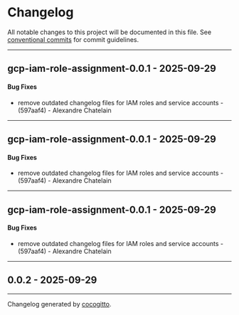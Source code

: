 # Changelog
All notable changes to this project will be documented in this file. See [conventional commits](https://www.conventionalcommits.org/) for commit guidelines.

- - -
## gcp-iam-role-assignment-0.0.1 - 2025-09-29
#### Bug Fixes
- remove outdated changelog files for IAM roles and service accounts - (597aaf4) - Alexandre Chatelain

- - -

## gcp-iam-role-assignment-0.0.1 - 2025-09-29
#### Bug Fixes
- remove outdated changelog files for IAM roles and service accounts - (597aaf4) - Alexandre Chatelain

- - -

## gcp-iam-role-assignment-0.0.1 - 2025-09-29
#### Bug Fixes
- remove outdated changelog files for IAM roles and service accounts - (597aaf4) - Alexandre Chatelain

- - -

## 0.0.2 - 2025-09-29

- - -

Changelog generated by [cocogitto](https://github.com/cocogitto/cocogitto).